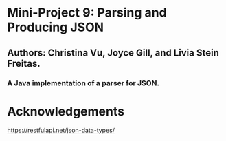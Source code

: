 # Mini-Project 9: Parsing and Producing JSON

## Authors: Christina Vu, Joyce Gill, and Livia Stein Freitas.

### A Java implementation of a parser for JSON.

# Acknowledgements 

https://restfulapi.net/json-data-types/

